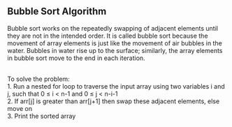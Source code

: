 <H2>Bubble Sort Algorithm</h2>
Bubble sort works on the repeatedly swapping of adjacent elements until they are not in the intended order. It is called bubble sort because the movement of array elements is just like the movement of air bubbles in the water. Bubbles in water rise up to the surface; similarly, the array elements in bubble sort move to the end in each iteration.

<br>To solve the problem:
<br>1.&nbsp;Run a nested for loop to traverse the input array using two variables i and j, such that 0 ≤ i < n-1 and 0 ≤ j < n-i-1
<br>2.&nbsp;If arr[j] is greater than arr[j+1] then swap these adjacent elements, else move on
<br>3.&nbsp;Print the sorted array
